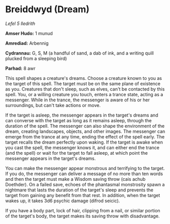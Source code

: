 # Breiddwyd (Dream)

*Lefel 5 lledrith*

**Amser Hudo:** 1 munud

**Amrediad:** Arbennig

**Cydrannau:** G, S, M (a handful of sand, a dab of ink, and a writing quill plucked from a sleeping bird)

**Parhad:** 8 awr

This spell shapes a creature's dreams. Choose a creature known to you as the target of this spell. The target must be on the same plane of existence as you. Creatures that don't sleep, such as elves, can't be contacted by this spell. You, or a willing creature you touch, enters a trance state, acting as a messenger. While in the trance, the messenger is aware of his or her surroundings, but can't take actions or move.

If the target is asleep, the messenger appears in the target's dreams and can converse with the target as long as it remains asleep, through the duration of the spell. The messenger can also shape the environment of the dream, creating landscapes, objects, and other images. The messenger can emerge from the trance at any time, ending the effect of the spell early. The target recalls the dream perfectly upon waking. If the target is awake when you cast the spell, the messenger knows it, and can either end the trance (and the spell) or wait for the target to fall asleep, at which point the messenger appears in the target's dreams.

You can make the messenger appear monstrous and terrifying to the target. If you do, the messenger can deliver a message of no more than ten words and then the target must make a Wisdom saving throw (cais achub Doethder). On a failed save, echoes of the phantasmal monstrosity spawn a nightmare that lasts the duration of the target's sleep and prevents the target from gaining any benefit from that rest. In addition, when the target wakes up, it takes 3d6 psychic damage (difrod seicic).

If you have a body part, lock of hair, clipping from a nail, or similar portion of the target's body, the target makes its saving throw with disadvantage.